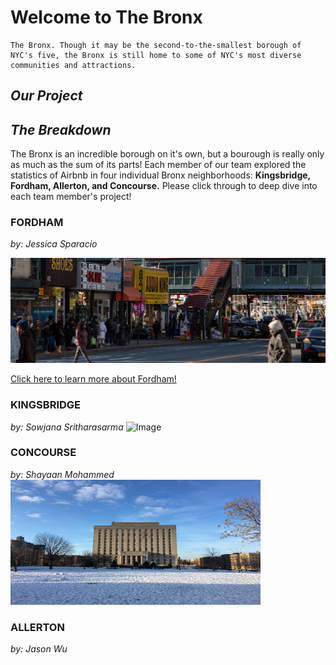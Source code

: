 # Welcome to The Bronx

```
The Bronx. Though it may be the second-to-the-smallest borough of NYC's five, the Bronx is still home to some of NYC's most diverse communities and attractions. 
```

## **_Our Project_**



## **_The Breakdown_**

The Bronx is an incredible borough on it's own, but a bourough is really only as much as the sum of its parts! Each member of our team explored the statistics of Airbnb in four individual Bronx neighborhoods: **Kingsbridge, Fordham, Allerton, and Concourse.** Please click through to deep dive into each team member's project!

### FORDHAM
_by: Jessica Sparacio_

![Image](fordham-bronx-nyc-molly-flores_x9a0041__large.jpg)

[Click here to learn more about Fordham!](https://www.jessicalrsparacio.github.io/fordhamproj)

### KINGSBRIDGE
_by: Sowjana Sritharasarma_
![Image]()

### CONCOURSE
_by: Shayaan Mohammed_
<img src="Bronx_Courthouse_from_Joyce_Kilmer_Park.jpg" height="200px" width="400px">


### ALLERTON
_by: Jason Wu_






